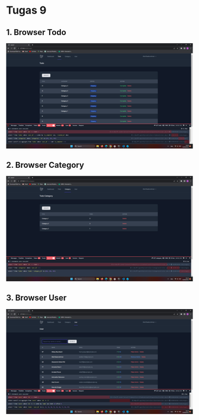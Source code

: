 # Tugas 9

## 1. Browser Todo
![Alt text](screenshot/tugas9/todo.png)
## 2. Browser Category
![Alt text](screenshot/tugas9/category.png)
## 3. Browser User
![Alt text](screenshot/tugas9/user.png)

